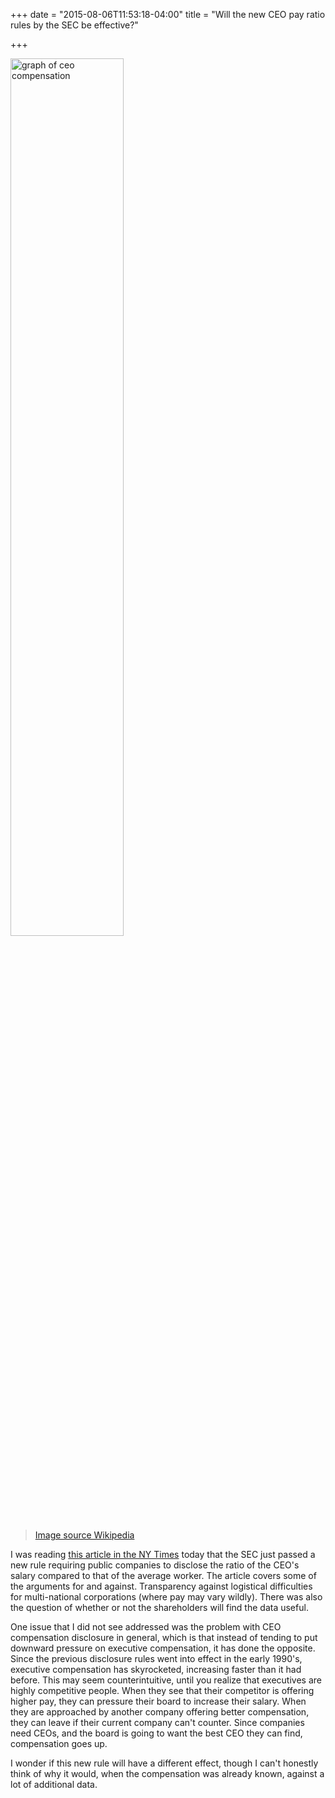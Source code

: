+++
date = "2015-08-06T11:53:18-04:00"
title = "Will the new CEO pay ratio rules by the SEC be effective?"

+++

<img alt="graph of ceo compensation" width="60%" src="https://s3.amazonaws.com/ejf3-public/hosted_files/ejf_io/CEO_pay_v._average_slub.png">

> [Image source Wikipedia](https://en.wikipedia.org/wiki/Executive_compensation)

I was reading [this article in the NY Times](http://www.nytimes.com/2015/08/06/business/dealbook/sec-approves-rule-on-ceo-pay-ratio.html) today that the SEC just passed a new rule requiring public companies to disclose the ratio of the CEO's salary compared to that of the average worker. The article covers some of the arguments for and against. Transparency against logistical difficulties for multi-national corporations (where pay may vary wildly). There was also the question of whether or not the shareholders will find the data useful.

One issue that I did not see addressed was the problem with CEO compensation disclosure in general, which is that instead of tending to put downward pressure on executive compensation, it has done the opposite. Since the previous disclosure rules went into effect in the early 1990's, executive compensation has skyrocketed, increasing faster than it had before. This may seem counterintuitive, until you realize that executives are highly competitive people. When they see that their competitor is offering higher pay, they can pressure their board to increase their salary. When they are approached by another company offering better compensation, they can leave if their current company can't counter. Since companies need CEOs, and the board is going to want the best CEO they can find, compensation goes up.

I wonder if this new rule will have a different effect, though I can't honestly think of why it would, when the compensation was already known, against a lot of additional data.
